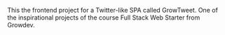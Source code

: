 This the frontend project for a Twitter-like SPA called GrowTweet. 
One of the inspirational projects of the course Full Stack Web Starter from Growdev.
